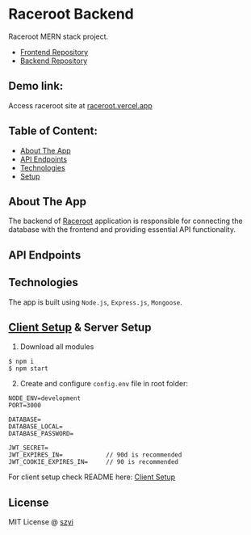 # Raceroot Backend 
Raceroot MERN stack project.
- [Frontend Repository](https://github.com/szyi10/raceroot-frontend)
- [Backend Repository](https://github.com/szyi10/raceroot-backend)

## Demo link:
Access raceroot site at [raceroot.vercel.app](https://raceroot.vercel.app/)


## Table of Content:
- [About The App](#about-the-app)
- [API Endpoints](#api)
- [Technologies](#technologies)
- [Setup](#setup)


## About The App
The backend of [Raceroot](https://github.com/szyi10/raceroot-frontend) application is responsible for connecting the database with the frontend and providing essential API functionality.


<a name="api"></a>
## API Endpoints


## Technologies
The app is built using `Node.js`, `Express.js`, `Mongoose`.


<a name="setup"></a>
## [Client Setup](https://github.com/szyi10/raceroot-frontend?tab=readme-ov-file#raceroot-frontend) & Server Setup
1. Download all modules
```
$ npm i
$ npm start
```

2. Create and configure `config.env` file in root folder:
```
NODE_ENV=development
PORT=3000

DATABASE=
DATABASE_LOCAL=
DATABASE_PASSWORD=

JWT_SECRET=
JWT_EXPIRES_IN=            // 90d is recommended
JWT_COOKIE_EXPIRES_IN=     // 90 is recommended
```
For client setup check README here: [Client Setup](https://github.com/szyi10/raceroot-frontend?tab=readme-ov-file#raceroot-frontend)


## License
MIT License @ [szyi](https://www.szyi.xyz)

